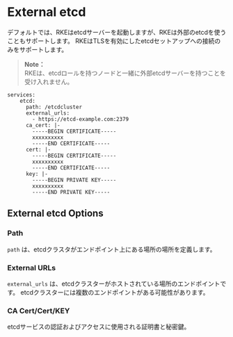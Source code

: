 # External etcd

デフォルトでは、RKEはetcdサーバーを起動しますが、RKEは外部のetcdを使うこともサポートします。
RKEはTLSを有効にしたetcdセットアップへの接続のみをサポートします。

> **Note：**  
> RKEは、etcdロールを持つノードと一緒に外部etcdサーバーを持つことを受け入れません。

```
services:
    etcd:
      path: /etcdcluster
      external_urls:
        - https://etcd-example.com:2379
      ca_cert: |-
        -----BEGIN CERTIFICATE-----
        xxxxxxxxxx
        -----END CERTIFICATE-----
      cert: |-
        -----BEGIN CERTIFICATE-----
        xxxxxxxxxx
        -----END CERTIFICATE-----
      key: |-
        -----BEGIN PRIVATE KEY-----
        xxxxxxxxxx
        -----END PRIVATE KEY-----
```

## External etcd Options

### Path

`path` は、etcdクラスタがエンドポイント上にある場所の場所を定義します。

### External URLs

`external_urls` は、etcdクラスターがホストされている場所のエンドポイントです。
etcdクラスターには複数のエンドポイントがある可能性があります。

### CA Cert/Cert/KEY

etcdサービスの認証およびアクセスに使用される証明書と秘密鍵。

